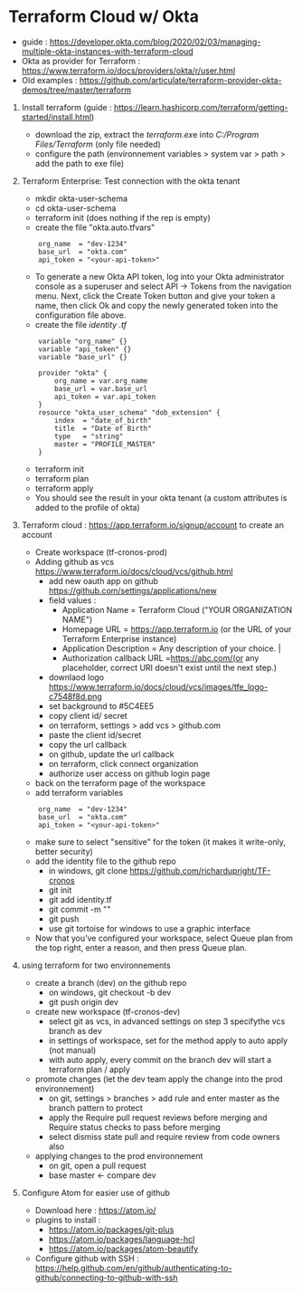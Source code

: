 # Terraform Cloud w/ Okta
* guide : https://developer.okta.com/blog/2020/02/03/managing-multiple-okta-instances-with-terraform-cloud
* Okta as provider for Terraform : https://www.terraform.io/docs/providers/okta/r/user.html
* Old examples : https://github.com/articulate/terraform-provider-okta-demos/tree/master/terraform


1. Install terraform (guide : https://learn.hashicorp.com/terraform/getting-started/install.html)
	*  download the zip, extract the *terraform.ex*e into *C:/Program Files/Terraform* (only file needed)
	*  configure the path (environnement variables > system var > path > add the path to exe file)
2. Terraform Enterprise: Test connection with the okta tenant
	*  mkdir okta-user-schema
	*  cd okta-user-schema
	*  terraform init (does nothing if the rep is empty)
	*  create the file "okta.auto.tfvars"
	```
		org_name  = "dev-1234"
		base_url  = "okta.com"
		api_token = "<your-api-token>"
	```
	* To generate a new Okta API token, log into your Okta administrator console as a superuser and select API -> Tokens from the navigation menu. Next, click the Create Token button and give your token a name, then click Ok and copy the newly generated token into the configuration file above.
	*  create the file *identity .tf*
	```
		variable "org_name" {}
		variable "api_token" {}
		variable "base_url" {}

		provider "okta" {
			org_name = var.org_name
			base_url = var.base_url
			api_token = var.api_token
		}
		resource "okta_user_schema" "dob_extension" {
			index  = "date_of_birth"
			title  = "Date of Birth"
			type   = "string"
			master = "PROFILE_MASTER"
		}
	```

	* terraform init
	* terraform plan
	* terraform apply
	* You should see the result in your okta tenant (a custom attributes is added to the profile of okta)
3. Terraform cloud : https://app.terraform.io/signup/account to create an account
	* Create workspace (tf-cronos-prod)
	* Adding github as vcs https://www.terraform.io/docs/cloud/vcs/github.html
		* add new oauth app on github https://github.com/settings/applications/new
		* field values :
			* Application Name  =  Terraform Cloud ("YOUR ORGANIZATION NAME")                          
			* Homepage URL  = https://app.terraform.io (or the URL of your Terraform Enterprise instance)     
			* Application Description  = Any description of your choice.                                                      	|
			* Authorization callback URL =https://abc.com/(or any placeholder, correct URI doesn't exist until the next step.)
		* downlaod logo https://www.terraform.io/docs/cloud/vcs/images/tfe_logo-c7548f8d.png
		* set background to #5C4EE5
		* copy client id/ secret
		* on terraform, settings > add vcs > github.com
		* paste the client id/secret
		* copy the url callback
		* on github, update the url callback
		* on terraform, click connect organization
		* authorize user access on github login page
	* back on the terraform page of the workspace
	* add terraform variables
	```
		org_name  = "dev-1234"
		base_url  = "okta.com"
		api_token = "<your-api-token>"
	```
	* make sure to select "sensitive" for the token (it makes it write-only, better security)
	* add the identity file to the github repo
		* in windows, git clone https://github.com/richardupright/TF-cronos
		* git init
		* git add identity.tf
		* git commit -m ""
		* git push
		*	use git tortoise for windows to use a graphic interface
	* Now that you’ve configured your workspace, select Queue plan from the top right, enter a reason, and then press Queue plan.		
4. using terraform for two environnements
	* create a branch (dev) on the github repo
		* on windows, git checkout -b dev
		* git push origin dev
	* create new workspace (tf-cronos-dev)
		* select git as vcs, in advanced settings on step 3 specifythe vcs branch as dev
		* in settings of workspace, set for the method apply to auto apply (not manual)
		* with auto apply, every commit on the branch dev will start a terraform plan / apply
	* promote changes (let the dev team apply the change into the prod environnement)
		* on git, settings > branches > add rule and enter master as the branch pattern to protect
		* apply the Require pull request reviews before merging and Require status checks to pass before merging
		* select dismiss state pull and require review from code owners also
	* applying changes to the prod environnement
		* on git, open a pull request
		* base master <- compare dev
5. Configure Atom for easier use of github
    * Download here : https://atom.io/
    * plugins to install :
      * https://atom.io/packages/git-plus
      * https://atom.io/packages/language-hcl
      * https://atom.io/packages/atom-beautify
    * Configure github with SSH : https://help.github.com/en/github/authenticating-to-github/connecting-to-github-with-ssh
